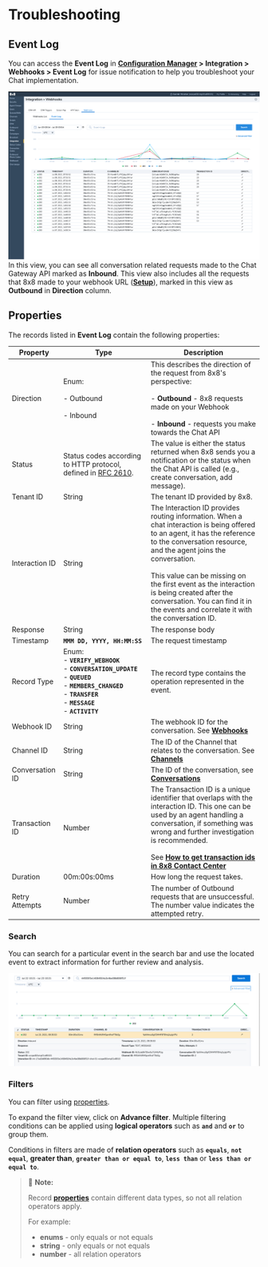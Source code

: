 # Troubleshooting

## Event Log

You can access the **Event Log** in **[Configuration Manager](https://docs.8x8.com/8x8WebHelp/VCC/configuration-manager-general/content/cfgoverview.htm) > Integration > Webhooks > Event Log** for issue notification to help you troubleshoot your Chat implementation.

![1790](../images/a6d411f-Screenshot_2021-07-09_at_12.56.14.png "Screenshot 2021-07-09 at 12.56.14.png")
In this view, you can see all conversation related requests made to the Chat Gateway API marked as **Inbound**. This view also includes all the requests that 8x8 made to your webhook URL (**[Setup](/actions-events/docs/chat-workflow)**), marked in this view as **Outbound** in **Direction** column.

## Properties

The records listed in **Event Log** contain the following properties:

| Property        | Type                                                                                                                                                                                  | Description                                                                                                                                                                                                                                                                                                                                                                                                      |
| --------------- | ------------------------------------------------------------------------------------------------------------------------------------------------------------------------------------- | ---------------------------------------------------------------------------------------------------------------------------------------------------------------------------------------------------------------------------------------------------------------------------------------------------------------------------------------------------------------------------------------------------------------- |
| Direction       | Enum: <br /><br />- Outbound<br /><br />- Inbound                                                                                                                                     | This describes the direction of the request from 8x8's perspective: <br /><br />- **Outbound** - 8x8 requests made on your Webhook<br /><br />- **Inbound** - requests you make towards the Chat API                                                                                                                                                                                                             |
| Status          | Status codes according to HTTP protocol, defined in [RFC 2610](https://datatracker.ietf.org/doc/html/rfc2616#section-10).                                                             | The value is either the status returned when 8x8 sends you a notification or the status when the Chat API is called (e.g., create conversation, add message).                                                                                                                                                                                                                                                    |
| Tenant ID       | String                                                                                                                                                                                | The tenant ID provided by 8x8.                                                                                                                                                                                                                                                                                                                                                                                   |
| Interaction ID  | String                                                                                                                                                                                | The Interaction ID provides routing information. When a chat interaction is being offered to an agent, it has the reference to the conversation resource, and the agent joins the conversation. <br /><br /> This value can be missing on the first event as the interaction is being created after the conversation. You can find it in the events and correlate it with the conversation ID.                   |
| Response        | String                                                                                                                                                                                | The response body                                                                                                                                                                                                                                                                                                                                                                                                |
| Timestamp       | **`MMM DD, YYYY, HH:MM:SS`**                                                                                                                                                          | The request timestamp                                                                                                                                                                                                                                                                                                                                                                                            |
| Record Type     | Enum: <br />- **`VERIFY_WEBHOOK`**<br />- **`CONVERSATION_UPDATE`**<br />- **`QUEUED`**<br />- **`MEMBERS_CHANGED`**<br />- **`TRANSFER`**<br />- **`MESSAGE`**<br />- **`ACTIVITY`** | The record type contains the operation represented in the event.                                                                                                                                                                                                                                                                                                                                                 |
| Webhook ID      | String                                                                                                                                                                                | The webhook ID for the conversation. See **[Webhooks](/actions-events/docs/webhooks-2)**                                                                                                                                                                                                                                                                                                                         |
| Channel ID      | String                                                                                                                                                                                | The ID of the Channel that relates to the conversation. See **[Channels](/actions-events/docs/channel)**                                                                                                                                                                                                                                                                                                         |
| Conversation ID | String                                                                                                                                                                                | The ID of the conversation, see **[Conversations](/actions-events/docs/conversation)**                                                                                                                                                                                                                                                                                                                           |
| Transaction ID  | Number                                                                                                                                                                                | The Transaction ID is a unique identifier that overlaps with the interaction ID. This one can be used by an agent handling a conversation, if something was wrong and further investigation is recommended. <br /><br /> See **[How to get transaction ids in 8x8 Contact Center](https://support.8x8.com/cloud-contact-center/virtual-contact-center/agents/how-to-get-transaction-ids-in-8x8-contact-center)** |
| Duration        | 00m:00s:00ms                                                                                                                                                                          | How long the request takes.                                                                                                                                                                                                                                                                                                                                                                                      |
| Retry Attempts  | Number                                                                                                                                                                                | The number of Outbound requests that are unsuccessful. The number value indicates the attempted retry.                                                                                                                                                                                                                                                                                                           |

### Search

You can search for a particular event in the search bar and use the located event to extract information for further review and analysis.

![image](../images/b7b5b45-Screenshot_2021-07-23_at_13.28.49.png "Screenshot 2021-07-23 at 13.28.49.png")

### Filters

You can filter using [properties](/actions-events/docs/troubleshooting#properties).

To expand the filter view, click on **Advance filter**. Multiple filtering conditions can be applied using **logical operators** such as **`and`** and **`or`** to group them.

Conditions in filters are made of **relation operators** such as **`equals`**, **`not equal`**, **greater than**, **`greater than or equal to`**, **`less than`** or **`less than or equal to`**.

> 📘 **Note:**
>
> Record [**properties**](/actions-events/docs/troubleshooting#properties) contain different data types, so not all relation operators apply.
>
> For example:
>
> * **enums** - only equals or not equals
> * **string** - only equals or not equals
> * **number** - all relation operators
>
